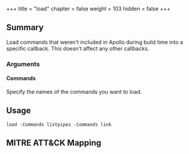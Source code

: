 +++
title = "load"
chapter = false
weight = 103
hidden = false
+++

## Summary
Load commands that weren't included in Apollo during build time into a specific callback. This doesn't affect any other callbacks.

### Arguments

#### Commands
Specify the names of the commands you want to load.

## Usage
```
load -Commands listpipes -Commands link
```

## MITRE ATT&CK Mapping
